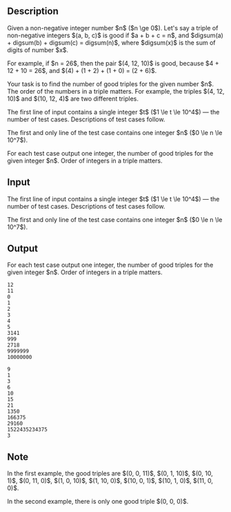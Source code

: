 ## Description

<div><p>Given a non-negative integer number $n$ ($n \ge 0$). Let's say a triple of non-negative integers $(a, b, c)$ is good if $a + b + c = n$, and $digsum(a) + digsum(b) + digsum(c) = digsum(n)$, where $digsum(x)$ is the sum of digits of number $x$.</p><p>For example, if $n = 26$, then the pair $(4, 12, 10)$ is good, because $4 + 12 + 10 = 26$, and $(4) + (1 + 2) + (1 + 0) = (2 + 6)$.</p><p>Your task is to find the number of good triples for the given number $n$. The order of the numbers in a triple matters. For example, the triples $(4, 12, 10)$ and $(10, 12, 4)$ are two different triples.</p></div><div class="input-specification"><p>The first line of input contains a single integer $t$ ($1 \le t \le 10^4$)&nbsp;— the number of test cases. Descriptions of test cases follow.</p><p>The first and only line of the test case contains one integer $n$ ($0 \le n \le 10^7$).</p></div><div class="output-specification"><p>For each test case output one integer, the number of good triples for the given integer $n$. Order of integers in a triple matters.</p></div>

## Input

<p>The first line of input contains a single integer $t$ ($1 \le t \le 10^4$)&nbsp;— the number of test cases. Descriptions of test cases follow.</p><p>The first and only line of the test case contains one integer $n$ ($0 \le n \le 10^7$).</p>

## Output

<p>For each test case output one integer, the number of good triples for the given integer $n$. Order of integers in a triple matters.</p>





```input1|2,4,6,8,10,12
12
11
0
1
2
3
4
5
3141
999
2718
9999999
10000000
```




```output1
9
1
3
6
10
15
21
1350
166375
29160
1522435234375
3
```



## Note

<p>In the first example, the good triples are $(0, 0, 11)$, $(0, 1, 10)$, $(0, 10, 1)$, $(0, 11, 0)$, $(1, 0, 10)$, $(1, 10, 0)$, $(10, 0, 1)$, $(10, 1, 0)$, $(11, 0, 0)$.</p><p>In the second example, there is only one good triple $(0, 0, 0)$.</p>
